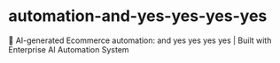 # automation-and-yes-yes-yes-yes
🤖 AI-generated Ecommerce automation: and yes yes yes yes | Built with Enterprise AI Automation System
